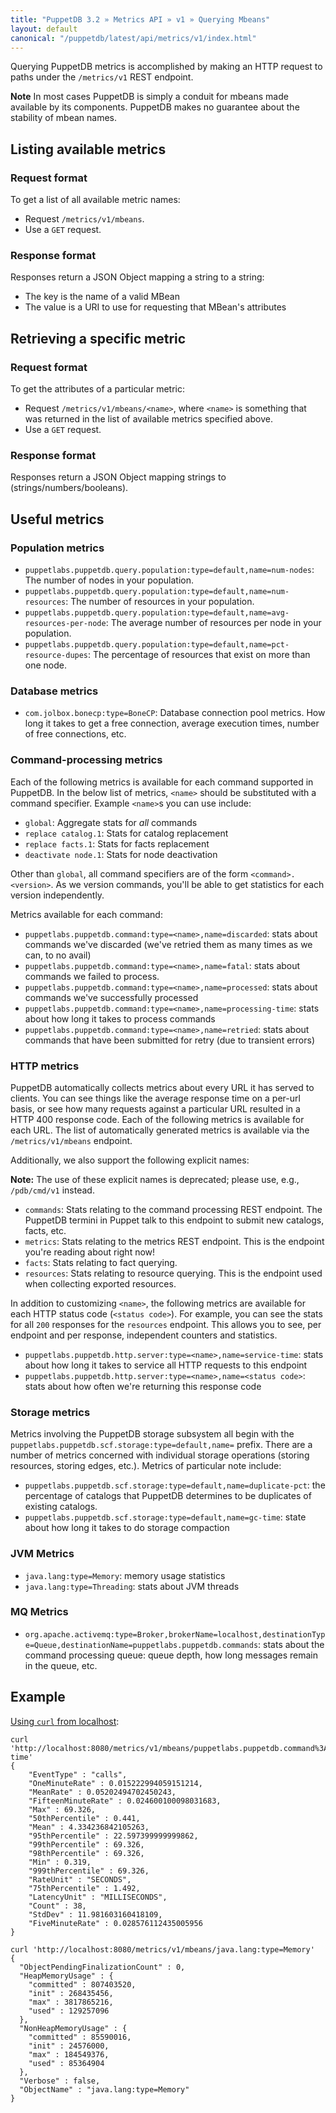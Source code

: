 ```yaml
---
title: "PuppetDB 3.2 » Metrics API » v1 » Querying Mbeans"
layout: default
canonical: "/puppetdb/latest/api/metrics/v1/index.html"
---
```


[curl]: ../curl.html#using-curl-from-localhost-non-sslhttp

Querying PuppetDB metrics is accomplished by making an HTTP request
to paths under the `/metrics/v1` REST endpoint.

**Note** In most cases PuppetDB is simply a conduit for mbeans made available
by its components. PuppetDB makes no guarantee about the stability of mbean names.

## Listing available metrics

### Request format

To get a list of all available metric names:

* Request `/metrics/v1/mbeans`.
* Use a `GET` request.

### Response format

Responses return a JSON Object mapping a string to a string:

* The key is the name of a valid MBean
* The value is a URI to use for requesting that MBean's attributes

## Retrieving a specific metric

### Request format

To get the attributes of a particular metric:

* Request `/metrics/v1/mbeans/<name>`, where `<name>` is something that was
  returned in the list of available metrics specified above.
* Use a `GET` request.

### Response format

Responses return a JSON Object mapping strings to (strings/numbers/booleans).

## Useful metrics

### Population metrics

* `puppetlabs.puppetdb.query.population:type=default,name=num-nodes`:
  The number of nodes in your population.
* `puppetlabs.puppetdb.query.population:type=default,name=num-resources`:
  The number of resources in your population.
* `puppetlabs.puppetdb.query.population:type=default,name=avg-resources-per-node`:
  The average number of resources per node in your population.
* `puppetlabs.puppetdb.query.population:type=default,name=pct-resource-dupes`:
  The percentage of resources that exist on more than one node.

### Database metrics

* `com.jolbox.bonecp:type=BoneCP`: Database connection pool
  metrics. How long it takes to get a free connection, average
  execution times, number of free connections, etc.

### Command-processing metrics

Each of the following metrics is available for each command supported
in PuppetDB. In the below list of metrics, `<name>` should be
substituted with a command specifier. Example `<name>`s you can use
include:

* `global`: Aggregate stats for _all_ commands
* `replace catalog.1`: Stats for catalog replacement
* `replace facts.1`: Stats for facts replacement
* `deactivate node.1`: Stats for node deactivation

Other than `global`, all command specifiers are of the form
`<command>.<version>`. As we version commands, you'll be able to get
statistics for each version independently.

Metrics available for each command:

* `puppetlabs.puppetdb.command:type=<name>,name=discarded`: stats
  about commands we've discarded (we've retried them as many times as
  we can, to no avail)
* `puppetlabs.puppetdb.command:type=<name>,name=fatal`: stats about
  commands we failed to process.
* `puppetlabs.puppetdb.command:type=<name>,name=processed`: stats
  about commands we've successfully processed
* `puppetlabs.puppetdb.command:type=<name>,name=processing-time`:
  stats about how long it takes to process commands
* `puppetlabs.puppetdb.command:type=<name>,name=retried`: stats about
  commands that have been submitted for retry (due to transient
  errors)

### HTTP metrics

PuppetDB automatically collects metrics about every URL it has served
to clients. You can see things like the average response time on a
per-url basis, or see how many requests against a particular URL
resulted in a HTTP 400 response code. Each of the following metrics is
available for each URL. The list of automatically generated metrics is
available via the `/metrics/v1/mbeans` endpoint.

Additionally, we also support the following explicit names:

**Note:** The use of these explicit names is deprecated; please use, e.g., `/pdb/cmd/v1` instead.

* `commands`: Stats relating to the command processing REST
  endpoint. The PuppetDB termini in Puppet talk to this endpoint to
  submit new catalogs, facts, etc.
* `metrics`: Stats relating to the metrics REST endpoint. This is the
  endpoint you're reading about right now!
* `facts`: Stats relating to fact querying.
* `resources`: Stats relating to resource querying. This is the
  endpoint used when collecting exported resources.

In addition to customizing `<name>`, the following metrics are
available for each HTTP status code (`<status code>`). For example, you can
see the stats for all `200` responses for the `resources`
endpoint. This allows you to see, per endpoint and per response,
independent counters and statistics.

* `puppetlabs.puppetdb.http.server:type=<name>,name=service-time`:
  stats about how long it takes to service all HTTP requests to this endpoint
* `puppetlabs.puppetdb.http.server:type=<name>,name=<status code>`:
  stats about how often we're returning this response code

### Storage metrics

Metrics involving the PuppetDB storage subsystem all begin with the
`puppetlabs.puppetdb.scf.storage:type=default,name=` prefix. There are
a number of metrics concerned with individual storage operations (storing
resources, storing edges, etc.). Metrics of particular note include:

* `puppetlabs.puppetdb.scf.storage:type=default,name=duplicate-pct`:
  the percentage of catalogs that PuppetDB determines to be
  duplicates of existing catalogs.
* `puppetlabs.puppetdb.scf.storage:type=default,name=gc-time`: state
  about how long it takes to do storage compaction

### JVM Metrics

* `java.lang:type=Memory`: memory usage statistics
* `java.lang:type=Threading`: stats about JVM threads

### MQ Metrics

* `org.apache.activemq:type=Broker,brokerName=localhost,destinationType=Queue,destinationName=puppetlabs.puppetdb.commands`:
  stats about the command processing queue: queue depth, how long messages remain in the queue, etc.

## Example

[Using `curl` from localhost][curl]:

    curl 'http://localhost:8080/metrics/v1/mbeans/puppetlabs.puppetdb.command%3Atype%3Dglobal%2Cname%3Dprocessing-time'
    {
        "EventType" : "calls",
        "OneMinuteRate" : 0.015222994059151214,
        "MeanRate" : 0.05202494702450243,
        "FifteenMinuteRate" : 0.024600100098031683,
        "Max" : 69.326,
        "50thPercentile" : 0.441,
        "Mean" : 4.334236842105263,
        "95thPercentile" : 22.597399999999862,
        "99thPercentile" : 69.326,
        "98thPercentile" : 69.326,
        "Min" : 0.319,
        "999thPercentile" : 69.326,
        "RateUnit" : "SECONDS",
        "75thPercentile" : 1.492,
        "LatencyUnit" : "MILLISECONDS",
        "Count" : 38,
        "StdDev" : 11.981603160418109,
        "FiveMinuteRate" : 0.028576112435005956
    }

    curl 'http://localhost:8080/metrics/v1/mbeans/java.lang:type=Memory'
    {
      "ObjectPendingFinalizationCount" : 0,
      "HeapMemoryUsage" : {
        "committed" : 807403520,
        "init" : 268435456,
        "max" : 3817865216,
        "used" : 129257096
      },
      "NonHeapMemoryUsage" : {
        "committed" : 85590016,
        "init" : 24576000,
        "max" : 184549376,
        "used" : 85364904
      },
      "Verbose" : false,
      "ObjectName" : "java.lang:type=Memory"
    }
